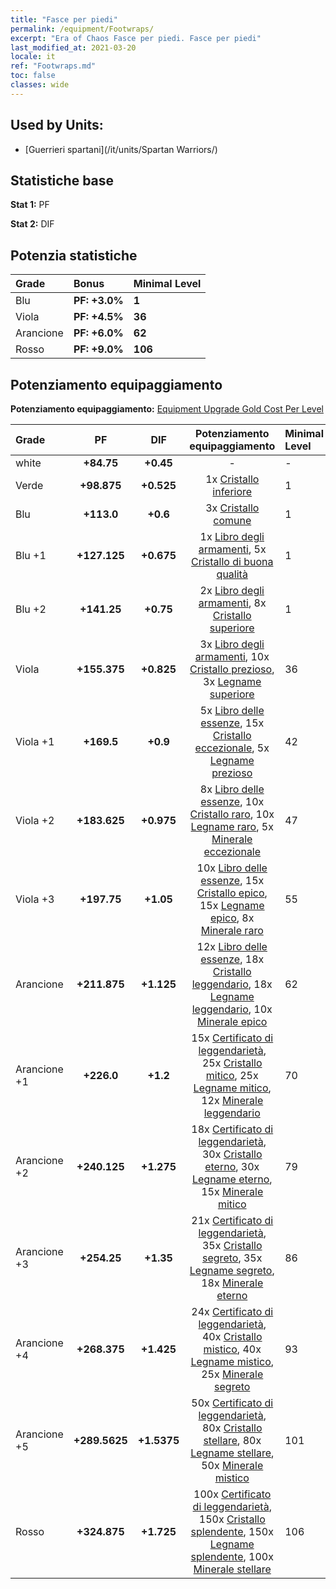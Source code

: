 ```yaml
---
title: "Fasce per piedi"
permalink: /equipment/Footwraps/
excerpt: "Era of Chaos Fasce per piedi. Fasce per piedi"
last_modified_at: 2021-03-20
locale: it
ref: "Footwraps.md"
toc: false
classes: wide
---
```


## Used by Units:

* [Guerrieri spartani](/it/units/Spartan Warriors/) 


## Statistiche base
 **Stat 1:** PF

 **Stat 2:** DIF

## Potenzia statistiche

  |     Grade    |   Bonus | Minimal Level | 
  |:-------------|:--------|:--------------| 
  | Blu | **PF: +3.0%** | **1** | 
  | Viola | **PF: +4.5%** | **36** | 
  | Arancione | **PF: +6.0%** | **62** | 
  | Rosso | **PF: +9.0%** | **106** | 


## Potenziamento equipaggiamento
 **Potenziamento equipaggiamento:** [Equipment Upgrade Gold Cost Per Level](/equipment/EquipmentUpgradeCostPerLevel/) 

  |          Grade      | PF | DIF | Potenziamento equipaggiamento | Minimal Level |
  |:--------------------|:---------:|:---------:|:----------------:|:--------------|
  | white | **+84.75** | **+0.45** | - | - |
  | Verde | **+98.875** | **+0.525** | 1x [Cristallo inferiore](/it/Items/mat_5/) | 1 |
  | Blu | **+113.0** | **+0.6** | 3x [Cristallo comune](/it/Items/mat_11/) | 1 |
  | Blu +1 | **+127.125** | **+0.675** | 1x [Libro degli armamenti](/it/Items/mat_18/), 5x [Cristallo di buona qualità](/it/Items/mat_17/) | 1 |
  | Blu +2 | **+141.25** | **+0.75** | 2x [Libro degli armamenti](/it/Items/mat_25/), 8x [Cristallo superiore](/it/Items/mat_24/) | 1 |
  | Viola | **+155.375** | **+0.825** | 3x [Libro degli armamenti](/it/Items/mat_32/), 10x [Cristallo prezioso](/it/Items/mat_31/), 3x [Legname superiore](/it/Items/mat_20/) | 36 |
  | Viola +1 | **+169.5** | **+0.9** | 5x [Libro delle essenze](/it/Items/mat_39/), 15x [Cristallo eccezionale](/it/Items/mat_38/), 5x [Legname prezioso](/it/Items/mat_27/) | 42 |
  | Viola +2 | **+183.625** | **+0.975** | 8x [Libro delle essenze](/it/Items/mat_46/), 10x [Cristallo raro](/it/Items/mat_45/), 10x [Legname raro](/it/Items/mat_41/), 5x [Minerale eccezionale](/it/Items/mat_33/) | 47 |
  | Viola +3 | **+197.75** | **+1.05** | 10x [Libro delle essenze](/it/Items/mat_53/), 15x [Cristallo epico](/it/Items/mat_52/), 15x [Legname epico](/it/Items/mat_48/), 8x [Minerale raro](/it/Items/mat_40/) | 55 |
  | Arancione | **+211.875** | **+1.125** | 12x [Libro delle essenze](/it/Items/mat_60/), 18x [Cristallo leggendario](/it/Items/mat_59/), 18x [Legname leggendario](/it/Items/mat_55/), 10x [Minerale epico](/it/Items/mat_47/) | 62 |
  | Arancione +1 | **+226.0** | **+1.2** | 15x [Certificato di leggendarietà](/it/Items/mat_67/), 25x [Cristallo mitico](/it/Items/mat_66/), 25x [Legname mitico](/it/Items/mat_62/), 12x [Minerale leggendario](/it/Items/mat_54/) | 70 |
  | Arancione +2 | **+240.125** | **+1.275** | 18x [Certificato di leggendarietà](/it/Items/mat_74/), 30x [Cristallo eterno](/it/Items/mat_73/), 30x [Legname eterno](/it/Items/mat_69/), 15x [Minerale mitico](/it/Items/mat_61/) | 79 |
  | Arancione +3 | **+254.25** | **+1.35** | 21x [Certificato di leggendarietà](/it/Items/mat_81/), 35x [Cristallo segreto](/it/Items/mat_80/), 35x [Legname segreto](/it/Items/mat_76/), 18x [Minerale eterno](/it/Items/mat_68/) | 86 |
  | Arancione +4 | **+268.375** | **+1.425** | 24x [Certificato di leggendarietà](/it/Items/mat_88/), 40x [Cristallo mistico](/it/Items/mat_87/), 40x [Legname mistico](/it/Items/mat_83/), 25x [Minerale segreto](/it/Items/mat_75/) | 93 |
  | Arancione +5 | **+289.5625** | **+1.5375** | 50x [Certificato di leggendarietà](/it/Items/mat_95/), 80x [Cristallo stellare](/it/Items/mat_94/), 80x [Legname stellare](/it/Items/mat_90/), 50x [Minerale mistico](/it/Items/mat_82/) | 101 |
  | Rosso | **+324.875** | **+1.725** | 100x [Certificato di leggendarietà](/it/Items/mat_102/), 150x [Cristallo splendente](/it/Items/mat_101/), 150x [Legname splendente](/it/Items/mat_97/), 100x [Minerale stellare](/it/Items/mat_89/) | 106 |

